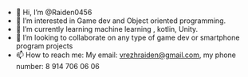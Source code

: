 - 👋 Hi, I’m @Raiden0456
- 👀 I’m interested in Game dev and Object oriented programming.
- 🌱 I’m currently learning machine learning , kotlin, Unity.
- 💞️ I’m looking to collaborate on any type of game dev or smartphone program projects
- 📫 How to reach me: My email: vrezhraiden@gmail.com, my phone number: 8 914 706 06 06

<!---
Raiden0456/Raiden0456 is a ✨ special ✨ repository because its `README.md` (this file) appears on your GitHub profile.
You can click the Preview link to take a look at your changes.
--->
